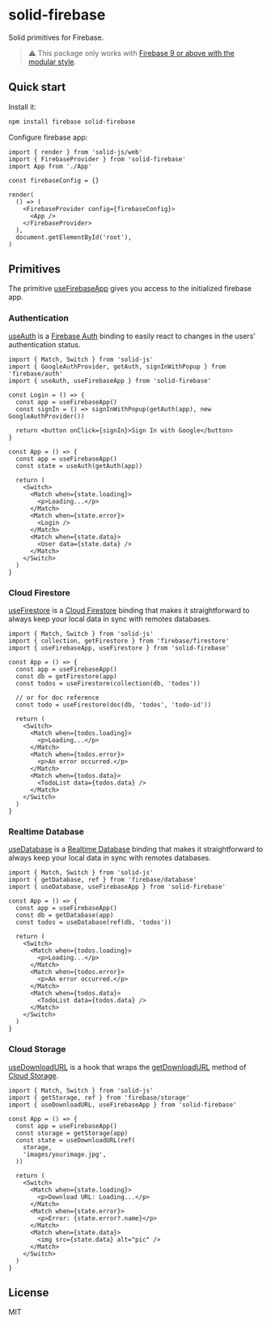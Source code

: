 # solid-firebase

Solid primitives for Firebase.

> ⚠️ This package only works with [Firebase 9 or above with the modular style](https://firebase.google.com/docs/web/modular-upgrade).

## Quick start

Install it:

```bash
npm install firebase solid-firebase
```

Configure firebase app:

```tsx
import { render } from 'solid-js/web'
import { FirebaseProvider } from 'solid-firebase'
import App from './App'

const firebaseConfig = {}

render(
  () => (
    <FirebaseProvider config={firebaseConfig}>
      <App />
    </FirebaseProvider>
  ),
  document.getElementById('root'),
)
```

## Primitives

The primitive [useFirebaseApp](https://github.com/wobsoriano/solid-firebase/blob/master/packages/lib/src/hooks/useFirebaseApp.tsx) gives you access to the initialized firebase app.

### Authentication

[useAuth](https://github.com/wobsoriano/solid-firebase/blob/master/packages/lib/src/hooks/useAuth.tsx) is a [Firebase Auth](https://firebase.google.com/docs/auth) binding to easily react to changes in the users' authentication status.

```tsx
import { Match, Switch } from 'solid-js'
import { GoogleAuthProvider, getAuth, signInWithPopup } from 'firebase/auth'
import { useAuth, useFirebaseApp } from 'solid-firebase'

const Login = () => {
  const app = useFirebaseApp()
  const signIn = () => signInWithPopup(getAuth(app), new GoogleAuthProvider())

  return <button onClick={signIn}>Sign In with Google</button>
}

const App = () => {
  const app = useFirebaseApp()
  const state = useAuth(getAuth(app))

  return (
    <Switch>
      <Match when={state.loading}>
        <p>Loading...</p>
      </Match>
      <Match when={state.error}>
        <Login />
      </Match>
      <Match when={state.data}>
        <User data={state.data} />
      </Match>
    </Switch>
  )
}
```

### Cloud Firestore

[useFirestore](https://github.com/wobsoriano/solid-firebase/blob/master/packages/lib/src/hooks/useFirestore.tsx) is a [Cloud Firestore](https://firebase.google.com/docs/firestore) binding that makes it straightforward to always keep your local data in sync with remotes databases.

```tsx
import { Match, Switch } from 'solid-js'
import { collection, getFirestore } from 'firebase/firestore'
import { useFirebaseApp, useFirestore } from 'solid-firebase'

const App = () => {
  const app = useFirebaseApp()
  const db = getFirestore(app)
  const todos = useFirestore(collection(db, 'todos'))

  // or for doc reference
  const todo = useFirestore(doc(db, 'todos', 'todo-id'))

  return (
    <Switch>
      <Match when={todos.loading}>
        <p>Loading...</p>
      </Match>
      <Match when={todos.error}>
        <p>An error occurred.</p>
      </Match>
      <Match when={todos.data}>
        <TodoList data={todos.data} />
      </Match>
    </Switch>
  )
}
```

### Realtime Database

[useDatabase](https://github.com/wobsoriano/solid-firebase/blob/master/packages/lib/src/hooks/useDatabase.tsx) is a [Realtime Database](https://firebase.google.com/docs/database) binding that makes it straightforward to always keep your local data in sync with remotes databases.

```tsx
import { Match, Switch } from 'solid-js'
import { getDatabase, ref } from 'firebase/database'
import { useDatabase, useFirebaseApp } from 'solid-firebase'

const App = () => {
  const app = useFirebaseApp()
  const db = getDatabase(app)
  const todos = useDatabase(ref(db, 'todos'))

  return (
    <Switch>
      <Match when={todos.loading}>
        <p>Loading...</p>
      </Match>
      <Match when={todos.error}>
        <p>An error occurred.</p>
      </Match>
      <Match when={todos.data}>
        <TodoList data={todos.data} />
      </Match>
    </Switch>
  )
}
```

### Cloud Storage

[useDownloadURL](https://github.com/wobsoriano/solid-firebase/blob/master/packages/lib/src/hooks/useDownloadURL.tsx) is a hook that wraps the [getDownloadURL](https://firebase.google.com/docs/storage/web/download-files#download_data_via_url) method of [Cloud Storage](https://firebase.google.com/docs/storage).

```tsx
import { Match, Switch } from 'solid-js'
import { getStorage, ref } from 'firebase/storage'
import { useDownloadURL, useFirebaseApp } from 'solid-firebase'

const App = () => {
  const app = useFirebaseApp()
  const storage = getStorage(app)
  const state = useDownloadURL(ref(
    storage,
    'images/yourimage.jpg',
  ))

  return (
    <Switch>
      <Match when={state.loading}>
        <p>Download URL: Loading...</p>
      </Match>
      <Match when={state.error}>
        <p>Error: {state.error?.name}</p>
      </Match>
      <Match when={state.data}>
        <img src={state.data} alt="pic" />
      </Match>
    </Switch>
  )
}
```

## License

MIT
